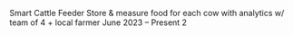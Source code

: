 Smart Cattle Feeder
Store & measure food for each cow with analytics w/ team of 4 + local farmer
June 2023 – Present
2
